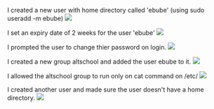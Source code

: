 I created a new user with home directory called 'ebube' (using sudo useradd -m ebube)
<img src="/screenshot-image/2023-08-18T21-10-25-947372700Z.sav">

I set an expiry date of 2 weeks for the user 'ebube'
<img src="/screenshot-image/2023-08-18T21-28-28-788265100Z.sav">

I prompted the user to change thier password on login.
<img src="/screenshot-image/2023-08-18T21-30-25-350691000Z.sav">

I created a new group altschool and added the user ebube to it.
<img src="/screenshot-image/2023-08-18T21-31-48-735344400Z.sav">

I allowed the altschool group to run only on cat command on /etc/
<img src="/screenshot-image/2023-08-18T21-33-52-938984400Z.sav">

I created another user and made sure the user doesn't have a home directory.
<img src="/screenshot-image/2023-08-18T21-44-30-176834100Z.sav">

